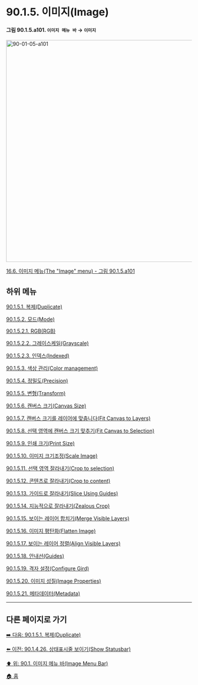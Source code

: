 # 90.1.5. 이미지(Image)

<a id="90-01-05-a101"></a>

#### 그림 90.1.5.a101. `이미지 메뉴 바` → `이미지`
<img width="977" height="603" alt="90-01-05-a101" src="https://github.com/user-atta
chments/assets/a86dc530-501d-42ea-89cf-3f52cdc40101" />

[16.6. 이미지 메뉴(The "Image" menu) - 그림 90.1.5.a101](./16-06-00-the-image-menu.md#90-01-05-a101)

## 하위 메뉴

[90.1.5.1. 복제(Duplicate)](./90-01-05-01-duplicate.md)

[90.1.5.2. 모드(Mode)](./90-01-05-02-00-mode.md)

[90.1.5.2.1. RGB(RGB)](./90-01-05-02-01-rgb.md)

[90.1.5.2.2. 그레이스케일(Grayscale)](./90-01-05-02-02-grayscale.md)

[90.1.5.2.3. 인덱스(Indexed)](./90-01-05-02-03-indexed.md)

[90.1.5.3. 색상 관리(Color management)](./90-01-05-03-color_management.md)

[90.1.5.4. 정밀도(Precision)](./90-01-05-04-precision.md)

[90.1.5.5. 변형(Transform)](./90-01-05-05-00-transform.md)

[90.1.5.6. 캔버스 크기(Canvas Size)](./90-01-05-06-canvas_size.md)

[90.1.5.7. 캔버스 크기를 레이어에 맞춥니다(Fit Canvas to Layers)](./90-01-05-07-fit_canvas_to_layers.md)

[90.1.5.8. 선택 영역에 캔버스 크기 맞추기(Fit Canvas to Selection)](./90-01-05-08-fit_canvas_to_selection.md)

[90.1.5.9. 인쇄 크기(Print Size)](./90-01-05-09-print_size.md)

[90.1.5.10. 이미지 크기조정(Scale Image)](./90-01-05-10-scale_image.md)

[90.1.5.11. 선택 영역 잘라내기(Crop to selection)](./90-01-05-11-crop_to_selection.md)

[90.1.5.12. 콘텐츠로 잘라내기(Crop to content)](./90-01-05-12-crop_to_content.md)

[90.1.5.13. 가이드로 잘라내기(Slice Using Guides)](./90-01-05-13-slice_using_guides.md)

[90.1.5.14. 지능적으로 잘라내기(Zealous Crop)](./90-01-05-14-zealous_crop.md)

[90.1.5.15. 보이는 레이어 합치기(Merge Visible Layers)](./90-01-05-15-merge_visible_layers.md)

[90.1.5.16. 이미지 평탄화(Flatten Image)](./90-01-05-16-flatten_image.md)

[90.1.5.17. 보이는 레이어 정렬(Align Visible Layers)](./90-01-05-17-align_visible_layers.md)

[90.1.5.18. 안내선(Guides)](./90-01-05-18-guides.md)

[90.1.5.19. 격자 설정(Configure Gird)](./90-01-05-19-configure_grid.md)

[90.1.5.20. 이미지 성질(Image Properties)](./90-01-05-20-image_properties.md)

[90.1.5.21. 메타데이터(Metadata)](./90-01-05-21-metadata.md)

***

## 다른 페이지로 가기

[➡️ 다음: 90.1.5.1. 복제(Duplicate)](./90-01-05-02-00-mode.md)

[⬅️ 이전: 90.1.4.26. 상태표시줄 보이기(Show Statusbar)](./90-01-04-26-show_statusbar.md)

[⬆️ 위: 90.1. 이미지 메뉴 바(Image Menu Bar)](./90-01-00-image-menu-bar.md)

[🏠 홈](./00-home.md)
